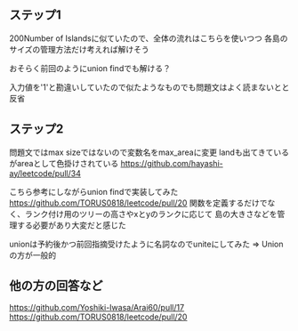 ## ステップ1
200Number of Islandsに似ていたので、全体の流れはこちらを使いつつ
各島のサイズの管理方法だけ考えれば解けそう

おそらく前回のようにunion findでも解ける？

入力値を'1'と勘違いしていたので似たようなものでも問題文はよく読まないとと反省

## ステップ2
問題文ではmax sizeではないので変数名をmax_areaに変更
landも出てきているがareaとして色掛けされている
https://github.com/hayashi-ay/leetcode/pull/34

こちら参考にしながらunion findで実装してみた
https://github.com/TORUS0818/leetcode/pull/20
関数を定義するだけでなく、ランク付け用のツリーの高さやxとyのランクに応じて
島の大きさなどを管理する必要があり大変だと感じた

unionは予約後かつ前回指摘受けたように名詞なのでuniteにしてみた
=> Unionの方が一般的

## 他の方の回答など
https://github.com/Yoshiki-Iwasa/Arai60/pull/17
https://github.com/TORUS0818/leetcode/pull/20

